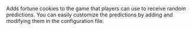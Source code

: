 Adds fortune cookies to the game that players can use to receive random predictions. You can easily customize the predictions by adding and modifying them in the configuration file.
